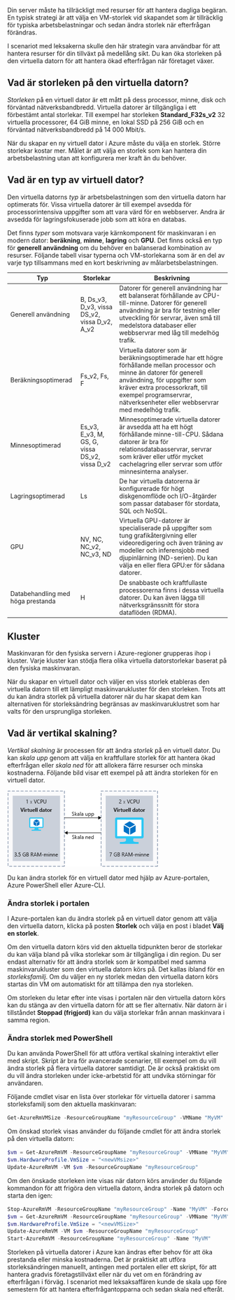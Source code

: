 Din server måste ha tillräckligt med resurser för att hantera dagliga begäran. En typisk strategi är att välja en VM-storlek vid skapandet som är tillräcklig för typiska arbetsbelastningar och sedan ändra storlek när efterfrågan förändras.

I scenariot med leksakerna skulle den här strategin vara användbar för att hantera resurser för din tillväxt på medellång sikt. Du kan öka storleken på den virtuella datorn för att hantera ökad efterfrågan när företaget växer.

## <a name="what-is-virtual-machine-size"></a>Vad är storleken på den virtuella datorn?

_Storleken_ på en virtuell dator är ett mått på dess processor, minne, disk och förväntad nätverksbandbredd. Virtuella datorer är tillgängliga i ett förbestämt antal storlekar. Till exempel har storleken **Standard_F32s_v2** 32 virtuella processorer, 64 GiB minne, en lokal SSD på 256 GiB och en förväntad nätverksbandbredd på 14 000 Mbit/s.

När du skapar en ny virtuell dator i Azure måste du välja en storlek. Större storlekar kostar mer. Målet är att välja en storlek som kan hantera din arbetsbelastning utan att konfigurera mer kraft än du behöver.

## <a name="what-is-virtual-machine-type"></a>Vad är en typ av virtuell dator?

Den virtuella datorns _typ_ är arbetsbelastningen som den virtuella datorn har optimerats för. Vissa virtuella datorer är till exempel avsedda för processorintensiva uppgifter som att vara värd för en webbserver. Andra är avsedda för lagringsfokuserade jobb som att köra en databas.

Det finns _typer_ som motsvara varje kärnkomponent för maskinvaran i en modern dator: **beräkning**, **minne**, **lagring** och **GPU**. Det finns också en typ för **generell användning** om du behöver en balanserad kombination av resurser. Följande tabell visar typerna och VM-storlekarna som är en del av varje typ tillsammans med en kort beskrivning av målarbetsbelastningen.

|Typ|Storlekar|Beskrivning|
|---|---|---|
|Generell användning|B, Ds_v3, D_v3, vissa DS_v2, vissa D_v2, A_v2|Datorer för generell användning har ett balanserat förhållande av CPU-till-minne. Datorer för generell användning är bra för testning eller utveckling för servrar, även små till medelstora databaser eller webbservrar med låg till medelhög trafik.|
|Beräkningsoptimerad|Fs_v2, Fs, F|Virtuella datorer som är beräkningsoptimerade har ett högre förhållande mellan processor och minne än datorer för generell användning, för uppgifter som kräver extra processorkraft, till exempel programservrar, nätverksenheter eller webbservrar med medelhög trafik.|
|Minnesoptimerad|Es_v3, E_v3, M, GS, G, vissa DS_v2, vissa D_v2|Minnesoptimerade virtuella datorer är avsedda att ha ett högt förhållande minne-till-CPU. Sådana datorer är bra för relationsdatabasservrar, servrar som kräver eller utför mycket cachelagring eller servrar som utför minnesinterna analyser.|
|Lagringsoptimerad|Ls|De har virtuella datorerna är konfigurerade för högt diskgenomflöde och I/O-åtgärder som passar databaser för stordata, SQL och NoSQL.|
|GPU|NV, NC, NC_v2, NC_v3, ND|Virtuella GPU-datorer är specialiserade på uppgifter som tung grafikåtergivning eller videoredigering och även träning av modeller och inferensjobb med djupinlärning (ND-serien). Du kan välja en eller flera GPU:er för sådana datorer.|
|Databehandling med höga prestanda|H|De snabbaste och kraftfullaste processorerna finns i dessa virtuella datorer. Du kan även lägga till nätverksgränssnitt för stora dataflöden (RDMA).|

## <a name="clusters"></a>Kluster

Maskinvaran för den fysiska servern i Azure-regioner grupperas ihop i kluster. Varje kluster kan stödja flera olika virtuella datorstorlekar baserat på den fysiska maskinvaran.

När du skapar en virtuell dator och väljer en viss storlek etableras den virtuella datorn till ett lämpligt maskinvarukluster för den storleken. Trots att du kan ändra storlek på virtuella datorer när du har skapat dem kan alternativen för storleksändring begränsas av maskinvaruklustret som har valts för den ursprungliga storleken.

## <a name="what-is-vertical-scaling"></a>Vad är vertikal skalning?

_Vertikal skalning_ är processen för att ändra _storlek_ på en virtuell dator. Du kan _skala upp_ genom att välja en kraftfullare storlek för att hantera ökad efterfrågan eller _skala ned_ för att allokera färre resurser och minska kostnaderna. Följande bild visar ett exempel på att ändra storleken för en virtuell dator.

![En bild som visar upp- och nedskalning av en virtuell dator för att ändra prestandan.](../media/2-ScaleUpDown.png)

Du kan ändra storlek för en virtuell dator med hjälp av Azure-portalen, Azure PowerShell eller Azure-CLI.

### <a name="resize-in-the-portal"></a>Ändra storlek i portalen

I Azure-portalen kan du ändra storlek på en virtuell dator genom att välja den virtuella datorn, klicka på posten **Storlek** och välja en post i bladet **Välj en storlek**. 

Om den virtuella datorn körs vid den aktuella tidpunkten beror de storlekar du kan välja bland på vilka storlekar som är tillgängliga i din region. Du ser endast alternativ för att ändra storlek som är kompatibel med samma maskinvarukluster som den virtuella datorn körs på. Det kallas ibland för en *storleksfamilj*. Om du väljer en ny storlek medan den virtuella datorn körs startas din VM om automatiskt för att tillämpa den nya storleken.

Om storleken du letar efter inte visas i portalen när den virtuella datorn körs kan du stänga av den virtuella datorn för att se fler alternativ. När datorn är i tillståndet **Stoppad (frigjord)** kan du välja storlekar från annan maskinvara i samma region.

### <a name="resize-with-powershell"></a>Ändra storlek med PowerShell

Du kan använda PowerShell för att utföra vertikal skalning interaktivt eller med skript. Skript är bra för avancerade scenarier, till exempel om du vill ändra storlek på flera virtuella datorer samtidigt. De är också praktiskt om du vill ändra storleken under icke-arbetstid för att undvika störningar för användaren.

Följande cmdlet visar en lista över storlekar för virtuella datorer i samma storleksfamilj som den aktuella maskinvaran:

```PowerShell
Get-AzureRmVMSize -ResourceGroupName "myResourceGroup" -VMName "MyVM"
```

Om önskad storlek visas använder du följande cmdlet för att ändra storlek på den virtuella datorn:

```PowerShell
$vm = Get-AzureRmVM -ResourceGroupName "myResourceGroup" -VMName "MyVM"
$vm.HardwareProfile.VmSize = "<newVMsize>"
Update-AzureRmVM -VM $vm -ResourceGroupName "myResourceGroup"
```

Om den önskade storleken inte visas när datorn körs använder du följande kommandon för att frigöra den virtuella datorn, ändra storlek på datorn och starta den igen:

```PowerShell
Stop-AzureRmVM -ResourceGroupName "myResourceGroup" -Name "MyVM" -Force
$vm = Get-AzureRmVM -ResourceGroupName "myResourceGroup" -VMName "MyVM"
$vm.HardwareProfile.VmSize = "<newVMSize>"
Update-AzureRmVM -VM $vm -ResourceGroupName "myResourceGroup"
Start-AzureRmVM -ResourceGroupName "myResourceGroup" -Name "MyVM"
```

Storleken på virtuella datorer i Azure kan ändras efter behov för att öka prestanda eller minska kostnaderna. Det är praktiskt att utföra storleksändringen manuellt, antingen med portalen eller ett skript, för att hantera gradvis företagstillväxt eller när du vet om en förändring av efterfrågan i förväg. I scenariot med leksaksaffären kunde de skala upp före semestern för att hantera efterfrågantopparna och sedan skala ned efteråt.
